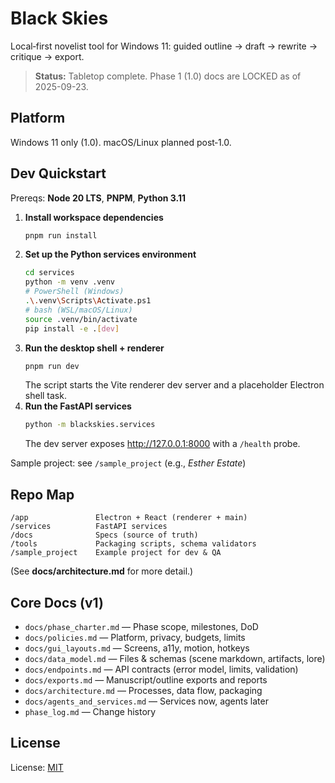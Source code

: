 # Black Skies

Local‑first novelist tool for Windows 11: guided outline → draft → rewrite → critique → export.

> **Status:** Tabletop complete. Phase 1 (1.0) docs are LOCKED as of 2025-09-23.

## Platform
Windows 11 only (1.0). macOS/Linux planned post‑1.0.

## Dev Quickstart
Prereqs: **Node 20 LTS**, **PNPM**, **Python 3.11**

1. **Install workspace dependencies**
   ```bash
   pnpm run install
   ```
2. **Set up the Python services environment**
   ```bash
   cd services
   python -m venv .venv
   # PowerShell (Windows)
   .\.venv\Scripts\Activate.ps1
   # bash (WSL/macOS/Linux)
   source .venv/bin/activate
   pip install -e .[dev]
   ```
3. **Run the desktop shell + renderer**
   ```bash
   pnpm run dev
   ```
   The script starts the Vite renderer dev server and a placeholder Electron shell task.
4. **Run the FastAPI services**
   ```bash
   python -m blackskies.services
   ```
   The dev server exposes http://127.0.0.1:8000 with a `/health` probe.

Sample project: see `/sample_project` (e.g., *Esther Estate*)

## Repo Map
```
/app               Electron + React (renderer + main)
/services          FastAPI services
/docs              Specs (source of truth)
/tools             Packaging scripts, schema validators
/sample_project    Example project for dev & QA
```
(See **docs/architecture.md** for more detail.)

## Core Docs (v1)
- `docs/phase_charter.md` — Phase scope, milestones, DoD
- `docs/policies.md` — Platform, privacy, budgets, limits
- `docs/gui_layouts.md` — Screens, a11y, motion, hotkeys
- `docs/data_model.md` — Files & schemas (scene markdown, artifacts, lore)
- `docs/endpoints.md` — API contracts (error model, limits, validation)
- `docs/exports.md` — Manuscript/outline exports and reports
- `docs/architecture.md` — Processes, data flow, packaging
- `docs/agents_and_services.md` — Services now, agents later
- `phase_log.md` — Change history

## License
License: [MIT](LICENSE.txt)

